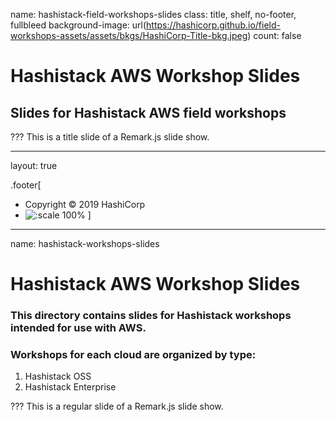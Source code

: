 name: hashistack-field-workshops-slides
class: title, shelf, no-footer, fullbleed
background-image: url(https://hashicorp.github.io/field-workshops-assets/assets/bkgs/HashiCorp-Title-bkg.jpeg)
count: false


# Hashistack AWS Workshop Slides
## Slides for Hashistack AWS field workshops

???
This is a title slide of a Remark.js slide show.

---
layout: true

.footer[
- Copyright © 2019 HashiCorp
- ![:scale 100%](https://hashicorp.github.io/field-workshops-assets/assets/logos/HashiCorp_Icon_Black.svg)
]

---
name: hashistack-workshops-slides
# Hashistack AWS Workshop Slides
### This directory contains slides for Hashistack workshops intended for use with AWS.
### Workshops for each cloud are organized by type:
  1. Hashistack OSS
  1. Hashistack Enterprise

???
This is a regular slide of a Remark.js slide show.
